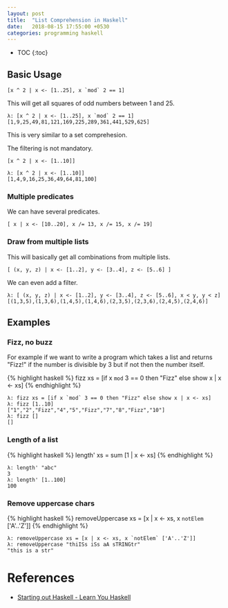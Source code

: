```yaml
---
layout: post
title:  "List Comprehension in Haskell"
date:   2018-08-15 17:55:00 +0530
categories: programming haskell
---
```

* TOC
{:toc}

## Basic Usage

```
[x ^ 2 | x <- [1..25], x `mod` 2 == 1]
```

This will get all squares of odd numbers between 1 and 25.

```
λ: [x ^ 2 | x <- [1..25], x `mod` 2 == 1]
[1,9,25,49,81,121,169,225,289,361,441,529,625]
```

This is very similar to a set comprehesion.

The filtering is not mandatory.

```
[x ^ 2 | x <- [1..10]]
```
```
λ: [x ^ 2 | x <- [1..10]]
[1,4,9,16,25,36,49,64,81,100]
```

### Multiple predicates

We can have several predicates.

```
[ x | x <- [10..20], x /= 13, x /= 15, x /= 19]
```


### Draw from multiple lists

This will basically get all combinations from multiple lists.

```
[ (x, y, z) | x <- [1..2], y <- [3..4], z <- [5..6] ]
```

We can even add a filter.

```
λ: [ (x, y, z) | x <- [1..2], y <- [3..4], z <- [5..6], x < y, y < z]
[(1,3,5),(1,3,6),(1,4,5),(1,4,6),(2,3,5),(2,3,6),(2,4,5),(2,4,6)]
```

## Examples

### Fizz, no buzz

For example if we want to write a program which takes a list and returns "Fizz!" if the number is divisible by 3 but if not then the number itself.

{% highlight haskell %}
fizz xs = [if x `mod` 3 == 0 then "Fizz" else show x | x <- xs]
{% endhighlight %}

```
λ: fizz xs = [if x `mod` 3 == 0 then "Fizz" else show x | x <- xs]
λ: fizz [1..10]
["1","2","Fizz","4","5","Fizz","7","8","Fizz","10"]
λ: fizz []
[]
```

### Length of a list

{% highlight haskell %}
length' xs = sum [1 | x <- xs]
{% endhighlight %}

```
λ: length' "abc"
3
λ: length' [1..100]
100
```

### Remove uppercase chars

{% highlight haskell %}
removeUppercase xs = [x | x <- xs, x `notElem` ['A'..'Z']]
{% endhighlight %}

```
λ: removeUppercase xs = [x | x <- xs, x `notElem` ['A'..'Z']]
λ: removeUppercase "thiISs iSs aA sTRINGtr"
"this is a str"
```

# References

* [Starting out Haskell - Learn You Haskell][starting-out-haskell]

[starting-out-haskell]: http://learnyouahaskell.com/starting-out